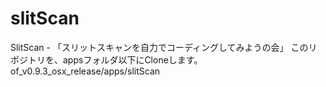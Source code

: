 # slitScan
SlitScan - 「スリットスキャンを自力でコーディングしてみようの会」
このリポジトリを、appsフォルダ以下にCloneします。 
of_v0.9.3_osx_release/apps/slitScan


